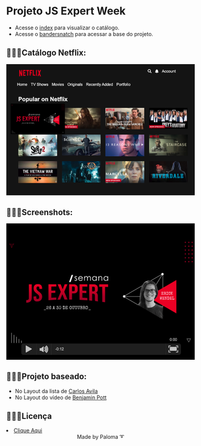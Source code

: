 # Projeto JS Expert Week

- Acesse o [index](./public/index/index.html) para visualizar o catálogo.
- Acesse o [bandersnatch](./public/bandersnatch/index.html) para acessar a base do projeto.

## 👩🏽‍💻Catálogo Netflix:

![titulos](./prints/titulos.png)

## 👩🏽‍💻Screenshots:

![titulos](./prints/demo.png)

## 👩🏽‍💻Projeto baseado:

- No Layout da lista de [Carlos Avila
](https://codepen.io/cb2307/pen/XYxyeY)
- No Layout do vídeo de [Benjamin Pott](https://codepen.io/benjipott/pen/JELELN)

## 👩🏽‍💻Licença

<li><a href="https://github.com/palomavila/js-expert/blob/main/LICENSE">Clique Aqui</a></li>

<div align="center">
Made by Paloma ➰</p>

